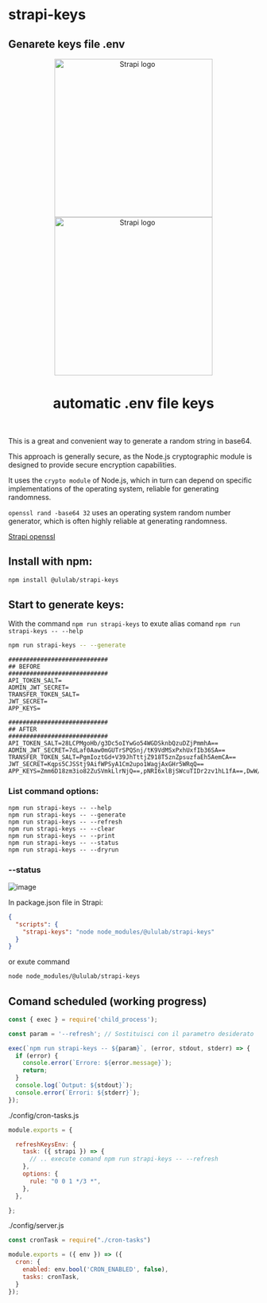 # strapi-keys
## Genarete keys file .env  
<p align="center">
  <a href="https://strapi.io/#gh-light-mode-only">
    <img src="https://strapi.io/assets/strapi-logo-dark.svg" width="318px" alt="Strapi logo" />
  </a>
  <a href="https://strapi.io/#gh-dark-mode-only">
    <img src="https://strapi.io/assets/strapi-logo-light.svg" width="318px" alt="Strapi logo" />
  </a>
  
</p>

<h1 align="center"align="center">automatic .env file keys</h1>

<br />

This is a great and convenient way to generate a random string in base64.

This approach is generally secure, as the Node.js cryptographic module is designed to provide secure encryption capabilities.

It uses the `crypto module` of Node.js, which in turn can depend on specific implementations of the operating system, reliable for generating randomness.

`openssl rand -base64 32` uses an operating system random number generator, which is often highly reliable at generating randomness.

[Strapi openssl](https://docs.strapi.io/dev-docs/migration/v4/migration-guide-4.0.6-to-4.1.8#setting-secrets-for-non-development-environments)

## Install with npm:
```bash
npm install @ululab/strapi-keys 
```
## Start to generate keys:


With the command `npm run strapi-keys` to exute alias comand `npm run strapi-keys -- --help`

```bash
npm run strapi-keys -- --generate
```

```env
############################
## BEFORE 
############################
API_TOKEN_SALT=
ADMIN_JWT_SECRET=
TRANSFER_TOKEN_SALT=
JWT_SECRET=
APP_KEYS=

############################
## AFTER
############################
API_TOKEN_SALT=28LCPMgoHb/g3Dc5oIYwGo54WGDSknbQzuDZjPmmhA==
ADMIN_JWT_SECRET=7dLaf0Aaw0mGUTrSPQSnj/tK9VdMSxPxhUxfIb36SA==
TRANSFER_TOKEN_SALT=PgmIoztGd+V39JhTttjZ918T5znZpsuzfaEh5AemCA==
JWT_SECRET=Kqps5CJSStj9AifWPSyA1Cm2upo1WagjAxGHr5WRqQ==
APP_KEYS=Zmm6D18zm3io82ZuSVmkLlrNjQ==,pNRI6xlBjSWcuTIDr2zv1hL1fA==,DwW/7JnK6dFPeo9FIke6tsBx9g==,pINKR6f05Mxx8/fsECTnjAKAMg==
```

### List command options:
```npm
npm run strapi-keys -- --help
npm run strapi-keys -- --generate
npm run strapi-keys -- --refresh
npm run strapi-keys -- --clear
npm run strapi-keys -- --print
npm run strapi-keys -- --status
npm run strapi-keys -- --dryrun
```
### --status
![image](https://github.com/ululab/strapi-keys/assets/92667330/d74cb077-8c1b-42e8-b7a7-37b2b6662c7d)

In package.json file in Strapi:
```json
{
  "scripts": {
    "strapi-keys": "node node_modules/@ululab/strapi-keys"
  }
}
```

or exute command
```bash
node node_modules/@ululab/strapi-keys
```



## Comand scheduled (working progress)

```js
const { exec } = require('child_process');

const param = '--refresh'; // Sostituisci con il parametro desiderato

exec(`npm run strapi-keys -- ${param}`, (error, stdout, stderr) => {
  if (error) {
    console.error(`Errore: ${error.message}`);
    return;
  }
  console.log(`Output: ${stdout}`);
  console.error(`Errori: ${stderr}`);
});

```


./config/cron-tasks.js
```js
module.exports = {

  refreshKeysEnv: {
    task: ({ strapi }) => {
      // .. execute comand npm run strapi-keys -- --refresh
    },
    options: {
      rule: "0 0 1 */3 *",
    },
  },

};

```

./config/server.js
```js
const cronTask = require("./cron-tasks")

module.exports = ({ env }) => ({
  cron: {
    enabled: env.bool('CRON_ENABLED', false),
    tasks: cronTask,
  }
});

```



